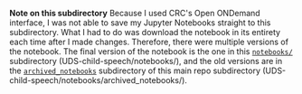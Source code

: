 **Note on this subdirectory** Because I used CRC's Open ONDemand interface, I was not able to save my Jupyter Notebooks straight to this subdirectory. What I had to do was  download the notebook in its entirety each time after I made changes. Therefore, there were multiple versions of the notebook. The final version of the notebook is the one in this [`notebooks/`](https://github.com/Data-Science-for-Linguists-2022/UDS-child-speech/tree/main/notebooks) subdirectory (UDS-child-speech/notebooks/), and the old versions are in the [`archived_notebooks`](https://github.com/Data-Science-for-Linguists-2022/UDS-child-speech/tree/main/notebooks/archived_notebooks) subdirectory of this main repo subdirectory (UDS-child-speech/notebooks/archived_notebooks/).

